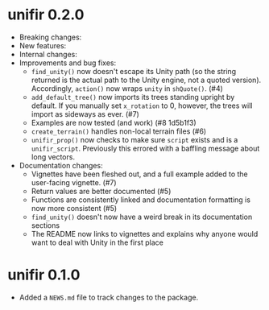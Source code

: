 # unifir 0.2.0

* Breaking changes:
* New features:
* Internal changes:
* Improvements and bug fixes:
    * `find_unity()` now doesn't escape its Unity path (so the string returned 
      is the actual path to the Unity engine, not a quoted version). 
      Accordingly, `action()` now wraps `unity` in `shQuote()`. (#4)
    * `add_default_tree()` now imports its trees standing upright by default. 
      If you manually set `x_rotation` to 0, however, the trees will import as 
      sideways as ever. (#7)
    * Examples are now tested (and work) (#8 1d5b1f3)
    * `create_terrain()` handles non-local terrain files (#6)
    * `unifir_prop()` now checks to make sure `script` exists and is a 
      `unifir_script`. Previously this errored with a baffling message about
      long vectors.
* Documentation changes:
    * Vignettes have been fleshed out, and a full example added to the 
      user-facing vignette. (#7)
    * Return values are better documented (#5)
    * Functions are consistently linked and documentation formatting is now
      more consistent (#5)
    * `find_unity()` doesn't now have a weird break in its documentation 
      sections
    * The README now links to vignettes and explains why anyone would want
      to deal with Unity in the first place

# unifir 0.1.0

* Added a `NEWS.md` file to track changes to the package.
